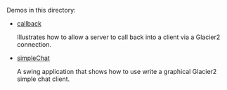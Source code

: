 Demos in this directory:

- [callback](./callback)

  Illustrates how to allow a server to call back into a client via a
  Glacier2 connection.

- [simpleChat](./simpleChat)

  A swing application that shows how to use write a graphical Glacier2
  simple chat client.
